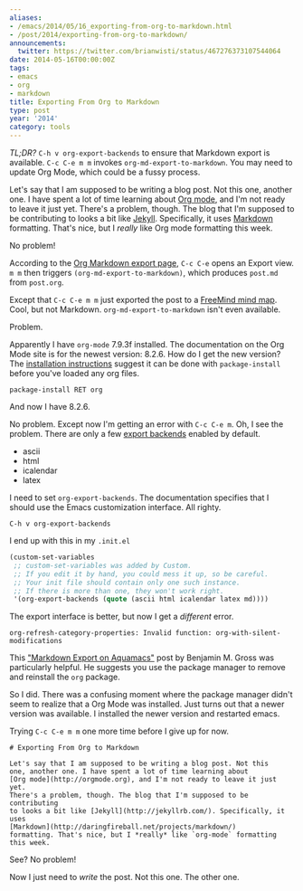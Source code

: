 ```yaml
---
aliases:
- /emacs/2014/05/16_exporting-from-org-to-markdown.html
- /post/2014/exporting-from-org-to-markdown/
announcements:
  twitter: https://twitter.com/brianwisti/status/467276373107544064
date: 2014-05-16T00:00:00Z
tags:
- emacs
- org
- markdown
title: Exporting From Org to Markdown
type: post
year: '2014'
category: tools
---
```

*TL;DR?* `C-h v org-export-backends` to ensure that Markdown export
is available. `C-c C-e m m` invokes `org-md-export-to-markdown`. You
may need to update Org Mode, which could be a fussy process.
<!-- TEASER_END -->

[Org mode]: http://orgmode.org
[Jekyll]: http://jekyllrb.com
[Markdown]: http://daringfireball.net/projects/markdown

Let's say that I am supposed to be writing a blog post. Not this
one, another one. I have spent a lot of time learning about
[Org mode][], and I'm not ready to leave it just yet. There's a
problem, though. The blog that I'm supposed to be contributing to
looks a bit like [Jekyll][]. Specifically, it uses [Markdown][]
formatting. That's nice, but I *really* like Org mode formatting
this week.

No problem!

[Org Markdown export page]: http://orgmode.org/manual/Markdown-export.html

According to the [Org Markdown export page][], `C-c C-e` opens an Export
view. `m m` then triggers `(org-md-export-to-markdown)`, which
produces `post.md` from `post.org`.

[FreeMind mind map]: http://freemind.sourceforge.net/wiki/index.php/Main_Page

Except that `C-c C-e m m` just exported the post to a [FreeMind mind map][]. 
Cool, but not Markdown. `org-md-export-to-markdown` isn't even
available.

Problem.

[installation instructions]: http://orgmode.org/manual/Installation.html

Apparently I have `org-mode` 7.9.3f installed. The documentation on
the Org Mode site is for the newest version: 8.2.6. How do I get the
new version? The [installation instructions][] suggest it can be done
with `package-install` before you've loaded any org files.

~~~ text
package-install RET org
~~~ 

And now I have 8.2.6.

[Export backends]: http://orgmode.org/manual/Export-back_002dends.html#Export-back_002dends

No problem. Except now I'm getting an error with `C-c C-e m`. Oh, I
see the problem. There are only a few [export backends][] enabled by
default.

+ ascii
+ html
+ icalendar
+ latex

I need to set `org-export-backends`. The documentation specifies
that I should use the Emacs customization interface. All righty.

~~~ text
C-h v org-export-backends
~~~ 

I end up with this in my `.init.el`

~~~ cl
(custom-set-variables
 ;; custom-set-variables was added by Custom.
 ;; If you edit it by hand, you could mess it up, so be careful.
 ;; Your init file should contain only one such instance.
 ;; If there is more than one, they won't work right.
 '(org-export-backends (quote (ascii html icalendar latex md))))  
~~~ 

The export interface is better, but now I get a *different* error.

~~~ text
org-refresh-category-properties: Invalid function: org-with-silent-modifications
~~~ 

["Markdown Export on Aquamacs"]: http://www.benjaminmgross.com/markdown-export-on-aquamacs/

This ["Markdown Export on Aquamacs"][] post by Benjamin M. Gross was
particularly helpful. He suggests you use the package manager to
remove and reinstall the `org` package.

So I did. There was a confusing moment where the package manager
didn't seem to realize that a Org Mode was installed. Just turns out
that a newer version was available. I installed the newer version
and restarted emacs.

Trying `C-c C-e m m` one more time before I give up for now.

~~~ text
# Exporting From Org to Markdown

Let's say that I am supposed to be writing a blog post. Not this
one, another one. I have spent a lot of time learning about
[Org mode](http://orgmode.org), and I'm not ready to leave it just yet. 
There's a problem, though. The blog that I'm supposed to be contributing 
to looks a bit like [Jekyll](http://jekyllrb.com/). Specifically, it uses 
[Markdown](http://daringfireball.net/projects/markdown/)
formatting. That's nice, but I *really* like `org-mode` formatting
this week.
~~~ 

See? No problem!

Now I just need to *write* the post. Not this one. The other one.

